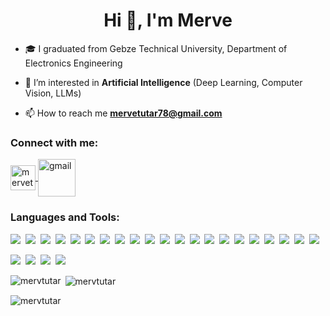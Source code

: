 
<!---
mervtutar/mervtutar is a ✨ special ✨ repository because its `README.md` (this file) appears on your GitHub profile.
You can click the Preview link to take a look at your changes.
--->

<h1 align="center">Hi 👋, I'm Merve</h1>

- 🎓 I graduated from Gebze Technical University, Department of Electronics Engineering 
- 👀 I’m interested in **Artificial Intelligence** (Deep Learning, Computer Vision, LLMs)

- 📫 How to reach me **mervetutar78@gmail.com**

<h3 align="left">Connect with me:</h3>
<p align="left">
  <a href="https://linkedin.com/in/mervetutar" target="blank">
    <img align="center" src="https://raw.githubusercontent.com/rahuldkjain/github-profile-readme-generator/master/src/images/icons/Social/linked-in-alt.svg" alt="mervetutar" height="40" width="40" />
  </a>
  <a href="mailto:mervetutar78@gmail.com" target="blank">
    <img align="center" src="https://raw.githubusercontent.com/gauravghongde/social-icons/master/PNG/Color/Gmail.png" alt="gmail" height="60" width="60" />
  </a>
</p>




</p>

<h3 align="left">Languages and Tools:</h3>

<p align="left">
  
  <img src="https://img.shields.io/badge/-Python-333333?style=flat&logo=python" />&nbsp;
  <img src="https://img.shields.io/badge/-C-333333?style=flat&logo=c" />&nbsp;
  <img src="https://img.shields.io/badge/-C++-333333?style=flat&logo=cplusplus" />&nbsp;
  <img src="https://img.shields.io/badge/-Matlab-333333?style=flat&logo=mathworks" />&nbsp;
  <img src="https://img.shields.io/badge/-Git-333333?style=flat&logo=git" />&nbsp;
  <img src="https://img.shields.io/badge/-GitHub-333333?style=flat&logo=github" />&nbsp;
  <img src="https://img.shields.io/badge/-OpenCV-333333?style=flat&logo=opencv" />&nbsp;
  <img src="https://img.shields.io/badge/-NumPy-333333?style=flat&logo=numpy" />&nbsp;
  <img src="https://img.shields.io/badge/-Pandas-333333?style=flat&logo=pandas" />&nbsp;
  <img src="https://img.shields.io/badge/-scikit--learn-333333?style=flat&logo=scikit-learn" />&nbsp;
  <img src="https://img.shields.io/badge/-PyTorch-333333?style=flat&logo=pytorch" />&nbsp;
  <img src="https://img.shields.io/badge/-Keras-333333?style=flat&logo=keras" />&nbsp;
  <img src="https://img.shields.io/badge/-TensorFlow-333333?style=flat&logo=tensorflow" />&nbsp;
  <img src="https://img.shields.io/badge/-Seaborn-333333?style=flat&logo=seaborn" />&nbsp;
  <img src="https://img.shields.io/badge/-MySQL-333333?style=flat&logo=mysql" />&nbsp;
  <img src="https://img.shields.io/badge/-Hugging%20Face-333333?style=flat&logo=huggingface" />&nbsp;
  <img src="https://img.shields.io/badge/-Docker-333333?style=flat&logo=docker" />&nbsp;
  <img src="https://img.shields.io/badge/-ROS-333333?style=flat&logo=ros&logoColor=white" />&nbsp;
  <img src="https://img.shields.io/badge/-FastAPI-333333?style=flat&logo=fastapi" />&nbsp;
  <img src="https://img.shields.io/badge/-Flask-333333?style=flat&logo=flask" />&nbsp;
  <img src="https://img.shields.io/badge/-Streamlit-333333?style=flat&logo=streamlit" />&nbsp;

  
  <img src="https://img.shields.io/badge/-VS%20Code-333333?style=flat&logo=visualstudiocode" />&nbsp;
  <img src="https://img.shields.io/badge/-Anaconda-333333?style=flat&logo=anaconda" />&nbsp;
  <img src="https://img.shields.io/badge/-Jupyter-333333?style=flat&logo=jupyter" />&nbsp;
  <img src="https://img.shields.io/badge/-Ubuntu-333333?style=flat&logo=ubuntu" />&nbsp;



</p>


<p><img align="left" src="https://github-readme-stats.vercel.app/api/top-langs?username=mervtutar&show_icons=true&locale=en&layout=compact" alt="mervtutar" /></p>

<p>&nbsp;<img align="center" src="https://github-readme-stats.vercel.app/api?username=mervtutar&show_icons=true&locale=en" alt="mervtutar" /></p>

<p align="left"> <img src="https://komarev.com/ghpvc/?username=mervtutar&label=Profile%20views&color=0e75b6&style=flat" alt="mervtutar" /> </p>


